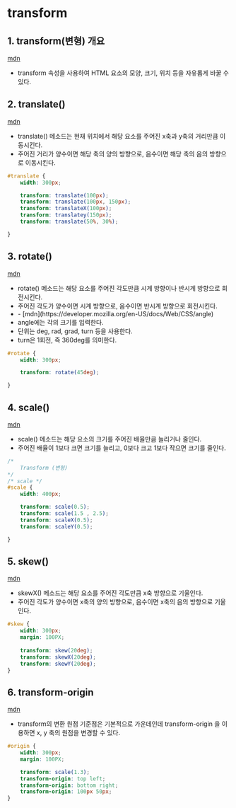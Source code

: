 # transform

## 1. transform(변형) 개요

[mdn](https://developer.mozilla.org/ko/docs/Web/CSS/transform)

- transform 속성을 사용하여 HTML 요소의 모양, 크기, 위치 등을 자유롭게 바꿀 수 있다.

## 2. translate()

[mdn](https://developer.mozilla.org/en-US/docs/Web/CSS/transform-function/rotate())

- translate() 메소드는 현재 위치에서 해당 요소를 주어진 x축과 y축의 거리만큼 이동시킨다.
- 주어진 거리가 양수이면 해당 축의 양의 방향으로, 음수이면 해당 축의 음의 방향으로 이동시킨다.

```css
#translate {
    width: 300px;

    transform: translate(100px);
    transform: translate(100px, 150px);
    transform: translateX(100px);
    transform: translatey(150px);
    transform: translate(50%, 30%);

}
```

## 3. rotate()

[mdn](https://developer.mozilla.org/en-US/docs/Web/CSS/transform-function/rotate())

- rotate() 메소드는 해당 요소를 주어진 각도만큼 시계 방향이나 반시계 방향으로 회전시킨다.
- 주어진 각도가 양수이면 시계 방향으로, 음수이면 반시계 방향으로 회전시킨다.
- <angle>
    - [mdn](https://developer.mozilla.org/en-US/docs/Web/CSS/angle)
- angle에는 각의 크기를 입력한다.
- 단위는 deg, rad, grad, turn 등을 사용한다.
- turn은 1회전, 즉 360deg를 의미한다.

```css
#rotate {
    width: 300px;

    transform: rotate(45deg);

}
```

## 4. scale()

[mdn](https://developer.mozilla.org/en-US/docs/Web/CSS/transform-function/scale())

- scale() 메소드는 해당 요소의 크기를 주어진 배율만큼 늘리거나 줄인다.
- 주어진 배율이 1보다 크면 크기를 늘리고, 0보다 크고 1보다 작으면 크기를 줄인다.

```css
/* 
    Transform (변형)
*/
/* scale */
#scale {
    width: 400px;

    transform: scale(0.5);
    transform: scale(1.5 , 2.5);
    transform: scaleX(0.5);
    transform: scaleY(0.5);

}
```

## 5. skew()

[mdn](https://developer.mozilla.org/en-US/docs/Web/CSS/transform-function/skew())

- skewX() 메소드는 해당 요소를 주어진 각도만큼 x축 방향으로 기울인다.
- 주어진 각도가 양수이면 x축의 양의 방향으로, 음수이면 x축의 음의 방향으로 기울인다.

```css
#skew {
    width: 300px;
    margin: 100PX;
    
    transform: skew(20deg);
    transform: skewX(20deg);
    transform: skewY(20deg);
}
```

## 6. transform-origin

[mdn](https://developer.mozilla.org/en-US/docs/Web/CSS/transform-origin)

- transform의 변환 원점 기준점은 기본적으로 가운데인데 transform-origin 을 이용하면 x, y 축의 원점을 변경할 수 있다.

```css
#origin {
    width: 300px;
    margin: 100PX;

    transform: scale(1.3);
    transform-origin: top left;
    transform-origin: bottom right;
    transform-origin: 100px 50px;
}
```
